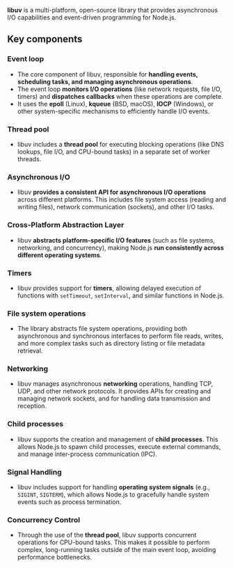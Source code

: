 **libuv** is a multi-platform, open-source library that provides asynchronous I/O capabilities and event-driven programming for Node.js.

## Key components

### Event loop

- The core component of libuv, responsible for **handling events, scheduling tasks, and managing asynchronous operations**.
- The event loop **monitors I/O operations** (like network requests, file I/O, timers) and **dispatches callbacks** when these operations are complete.
- It uses the **epoll** (Linux), **kqueue** (BSD, macOS), **IOCP** (Windows), or other system-specific mechanisms to efficiently handle I/O events.

### Thread pool

- libuv includes a **thread pool** for executing blocking operations (like DNS lookups, file I/O, and CPU-bound tasks) in a separate set of worker threads.

### Asynchronous I/O

- libuv **provides a consistent API for asynchronous I/O operations** across different platforms. This includes file system access (reading and writing files), network communication (sockets), and other I/O tasks.

### Cross-Platform Abstraction Layer

- libuv **abstracts platform-specific I/O features** (such as file systems, networking, and concurrency), making Node.js **run consistently across different operating systems**.

### Timers

- libuv provides support for **timers**, allowing delayed execution of functions with `setTimeout`, `setInterval`, and similar functions in Node.js.

### File system operations

- The library abstracts file system operations, providing both asynchronous and synchronous interfaces to perform file reads, writes, and more complex tasks such as directory listing or file metadata retrieval.

### Networking

- libuv manages asynchronous **networking** operations, handling TCP, UDP, and other network protocols. It provides APIs for creating and managing network sockets, and for handling data transmission and reception.

### Child processes

- libuv supports the creation and management of **child processes**. This allows Node.js to spawn child processes, execute external commands, and manage inter-process communication (IPC).

### Signal Handling

- libuv includes support for handling **operating system signals** (e.g., `SIGINT`, `SIGTERM`), which allows Node.js to gracefully handle system events such as process termination.

### Concurrency Control

- Through the use of the **thread pool**, libuv supports concurrent operations for CPU-bound tasks. This makes it possible to perform complex, long-running tasks outside of the main event loop, avoiding performance bottlenecks.



